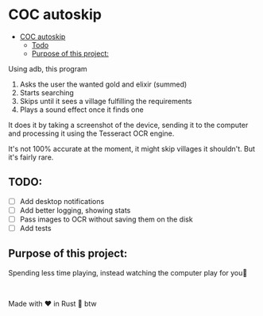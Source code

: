 # COC autoskip

<!--toc:start-->
- [COC autoskip](#coc-autoskip)
  - [Todo](#todo)
  - [Purpose of this project:](#purpose-of-this-project)
<!--toc:end-->

Using adb, this program
1. Asks the user the wanted gold and elixir (summed)
1. Starts searching
1. Skips until it sees a village fulfilling the requirements
1. Plays a sound effect once it finds one

It does it by taking a screenshot of the device, sending it to the computer
and processing it using the Tesseract OCR engine.

It's not 100% accurate at the moment, it might skip villages it shouldn't.
But it's fairly rare.

## TODO:
- [ ] Add desktop notifications
- [ ] Add better logging, showing stats
- [ ] Pass images to OCR without saving them on the disk
- [ ] Add tests

## Purpose of this project:
Spending less time playing, instead watching the computer play for you🗿

&nbsp;

Made with ❤  in Rust 🦀 btw
